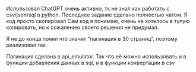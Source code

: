 Использовал ChatGPT очень активно, тк не знал как работать с csv/json/sql в python. Последнее задание сделано полностью чатом. Я код просто скопировал
Сам код я понимаю, очень не хотелось в тупую копировать, но к сожалению своего решения не придумал.

Я не до конца понял что значит "пагинация в 30 страниц", поэтому реализовал так.

Пагинация сделана в api_emulator. Так что её можно использовать и в функции добавления данных в sql, и в функции конвертации в csv
